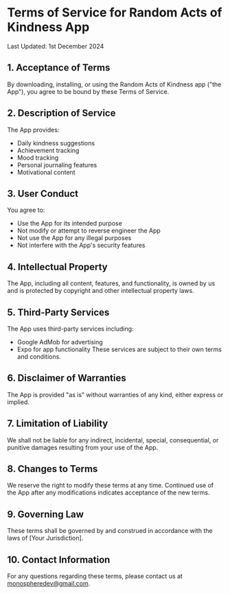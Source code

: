 # Terms of Service for Random Acts of Kindness App

Last Updated: 1st December 2024

## 1. Acceptance of Terms
By downloading, installing, or using the Random Acts of Kindness app ("the App"), you agree to be bound by these Terms of Service.

## 2. Description of Service
The App provides:
- Daily kindness suggestions
- Achievement tracking
- Mood tracking
- Personal journaling features
- Motivational content

## 3. User Conduct
You agree to:
- Use the App for its intended purpose
- Not modify or attempt to reverse engineer the App
- Not use the App for any illegal purposes
- Not interfere with the App's security features

## 4. Intellectual Property
The App, including all content, features, and functionality, is owned by us and is protected by copyright and other intellectual property laws.

## 5. Third-Party Services
The App uses third-party services including:
- Google AdMob for advertising
- Expo for app functionality
These services are subject to their own terms and conditions.

## 6. Disclaimer of Warranties
The App is provided "as is" without warranties of any kind, either express or implied.

## 7. Limitation of Liability
We shall not be liable for any indirect, incidental, special, consequential, or punitive damages resulting from your use of the App.

## 8. Changes to Terms
We reserve the right to modify these terms at any time. Continued use of the App after any modifications indicates acceptance of the new terms.

## 9. Governing Law
These terms shall be governed by and construed in accordance with the laws of [Your Jurisdiction].

## 10. Contact Information
For any questions regarding these terms, please contact us at monospheredev@gmail.com.

